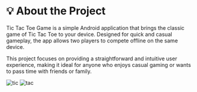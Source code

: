 
# 💡 About the Project
Tic Tac Toe Game is a simple Android application that brings the classic game of Tic Tac Toe to your device. Designed for quick and casual gameplay, the app allows two players to compete offline on the same device.

This project focuses on providing a straightforward and intuitive user experience, making it ideal for anyone who enjoys casual gaming or wants to pass time with friends or family.

![tic](https://github.com/user-attachments/assets/16f3f3ca-ee02-4f1a-ad69-2fdd8b8edc5e)
![tac](https://github.com/user-attachments/assets/677ea59b-34da-4c49-ac58-61787b0f16f8)

